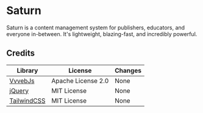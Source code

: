 # Saturn
Saturn is a content management system for publishers, educators, and everyone in-between. It's lightweight, blazing-fast, and incredibly powerful.

## Credits
| Library                                                    | License            | Changes |
| ---------------------------------------------------------- | ------------------ | ------- |
| [VvvebJs](https://github.com/givanz/VvvebJs)               | Apache License 2.0 | None    |
| [jQuery](https://github.com/jquery/jquery)                 | MIT License        | None    |
| [TailwindCSS](https://github.com/tailwindlabs/tailwindcss) | MIT License        | None    |
